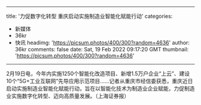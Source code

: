 
---
title: '力促数字化转型 重庆启动实施制造业智能化赋能行动'
categories: 
 - 新媒体
 - 36kr
 - 快讯
headimg: 'https://picsum.photos/400/300?random=4636'
author: 36kr
comments: false
date: Sat, 19 Feb 2022 09:17:20 GMT
thumbnail: 'https://picsum.photos/400/300?random=4636'
---

<div>   
2月19日电，今年内实施1250个智能化改造项目、新增1.5万户企业“上云”、建设10个“5G+工业互联网”先导应用示范项目……记者从重庆市经信委获悉，重庆近日启动实施制造业智能化赋能行动，旨在以智能化技术为制造业企业赋能，力促制造业实施数字化转型、迈向高质量发展。（上海证券报）  
</div>
            